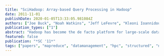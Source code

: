 ```yaml
---
title: "SciHadoop: Array-based Query Processing in Hadoop"
date: 2011-11-01
publishDate: 2020-01-05T13:33:05.981084Z
authors: ["Joe Buck", "Noah Watkins", "Jeff LeFevre", "Kleoni Ioannidou", "Carlos Maltzahn", "Neoklis Polyzotis", "Scott A. Brandt"]
publication_types: ["1"]
abstract: "Hadoop has become the de facto platform for large-scale data analysis in commercial applications, and increasingly so in scientific applications. However, Hadoop's byte stream data model causes inefficiencies when used to process scientific data that is commonly stored in highly-structured, array-based binary file formats resulting in limited scalability of Hadoop applications in science. We introduce SciHadoop, a Hadoop plugin allowing scientists to specify logical queries over array-based data models. SciHadoop executes queries as map/reduce programs defined over the logical data model. We describe the implementation of a SciHadoop prototype for NetCDF data sets and quantify the performance of five separate optimizations that address the following goals for several representative aggregate queries: reduce total data transfers, reduce remote reads, and reduce unnecessary reads. Two optimizations allow holistic aggregate queries to be evaluated opportunistically during the map phase; two additional optimizations intelligently partition input data to increase read locality, and one optimization avoids block scans by examining the data dependencies of an executing query to prune input partitions. Experiments involving a holistic function show run-time improvements of up to 8x, with drastic reductions of IO, both locally and over the network."
featured: false
publication: "*SC '11*"
tags: ["papers", "mapreduce", "datamanagement", "hpc", "structured", "netcdf"]
---
```



